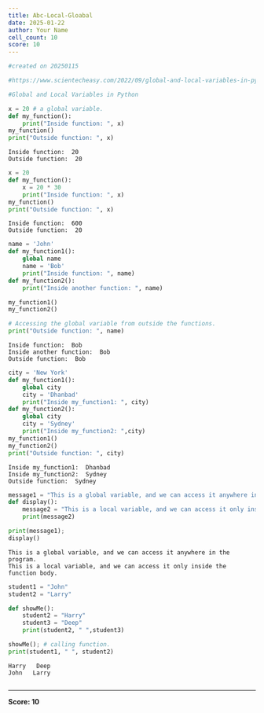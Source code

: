 ```yaml
---
title: Abc-Local-Gloabal
date: 2025-01-22
author: Your Name
cell_count: 10
score: 10
---
```


```python
#created on 20250115
```


```python
#https://www.scientecheasy.com/2022/09/global-and-local-variables-in-python.html/
```


```python
#Global and Local Variables in Python
```


```python
x = 20 # a global variable.
def my_function():
    print("Inside function: ", x)
my_function()
print("Outside function: ", x)

```

    Inside function:  20
    Outside function:  20



```python
x = 20
def my_function():
    x = 20 * 30 
    print("Inside function: ", x)
my_function()
print("Outside function: ", x)

```

    Inside function:  600
    Outside function:  20



```python
name = 'John' 
def my_function1():
    global name
    name = 'Bob' 
    print("Inside function: ", name)
def my_function2():
    print("Inside another function: ", name)

my_function1()
my_function2()

# Accessing the global variable from outside the functions.
print("Outside function: ", name)

```

    Inside function:  Bob
    Inside another function:  Bob
    Outside function:  Bob



```python
city = 'New York' 
def my_function1():
    global city
    city = 'Dhanbad'
    print("Inside my_function1: ", city)
def my_function2():
    global city
    city = 'Sydney'
    print("Inside my_function2: ",city)
my_function1()
my_function2()
print("Outside function: ", city)

```

    Inside my_function1:  Dhanbad
    Inside my_function2:  Sydney
    Outside function:  Sydney



```python
message1 = "This is a global variable, and we can access it anywhere in the program."
def display():
    message2 = "This is a local variable, and we can access it only inside the function body."
    print(message2) 

print(message1); 
display() 


```

    This is a global variable, and we can access it anywhere in the program.
    This is a local variable, and we can access it only inside the function body.



```python
student1 = "John"
student2 = "Larry"

def showMe():
    student2 = "Harry" 
    student3 = "Deep"
    print(student2, " ",student3)

showMe(); # calling function.
print(student1, " ", student2)

```

    Harry   Deep
    John   Larry



```python

```


---
**Score: 10**
